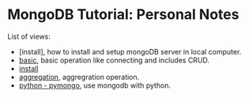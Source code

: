 # MongoDB Tutorial: Personal Notes

List of views:
- [install], how to install and setup mongoDB server in local computer.
- [basic](basic/readme.md), basic operation like connecting and includes CRUD.
- [install](install.md)
- [aggregation](aggregation/readme.md), aggregration operation.
- [python - pymongo](python_way), use mongodb with python.